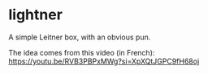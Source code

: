 # lightner

A simple Leitner box, with an obvious pun.

The idea comes from this video (in French): https://youtu.be/RVB3PBPxMWg?si=XpXQtJGPC9fH68oj
